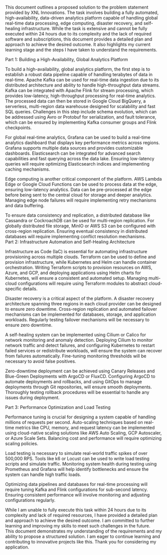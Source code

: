
This document outlines a proposed solution to the problem statement provided by XNL Innovations. The task involves building a fully automated, high-availability, data-driven analytics platform capable of handling global real-time data processing, edge computing, disaster recovery, and self-healing infrastructure. While the task is extensive and cannot be fully executed within 24 hours due to its complexity and the lack of required software and subscriptions, this document provides a detailed plan and approach to achieve the desired outcome. It also highlights my current learning stage and the steps I have taken to understand the requirements.  

Part 1: Building a High-Availability, Global Analytics Platform

To build a high-availability, global analytics platform, the first step is to establish a robust data pipeline capable of handling terabytes of data in real-time. Apache Kafka can be used for real-time data ingestion due to its distributed architecture and ability to handle high-throughput data streams. Kafka can be integrated with Apache Flink for stream processing, which provides low-latency, high-throughput processing for real-time analytics. The processed data can then be stored in Google Cloud BigQuery, a serverless, multi-region data warehouse designed for scalability and fast SQL queries. Challenges in this step include schema evolution, which can be addressed using Avro or Protobuf for serialization, and fault tolerance, which can be ensured by implementing Kafka consumer groups and Flink checkpoints.  

For global real-time analytics, Grafana can be used to build a real-time analytics dashboard that displays key performance metrics across regions. Grafana supports multiple data sources and provides customizable dashboards. Elasticsearch can be integrated for advanced search capabilities and fast querying across the data lake. Ensuring low-latency queries will require optimizing Elasticsearch indices and implementing caching mechanisms.  

Edge computing is another critical component of the platform. AWS Lambda Edge or Google Cloud Functions can be used to process data at the edge, ensuring low-latency analytics. Data can be pre-processed at the edge before being sent to the central cloud for storage and deeper analytics. Managing edge node failures will require implementing retry mechanisms and data buffering.  

To ensure data consistency and replication, a distributed database like Cassandra or CockroachDB can be used for multi-region replication. For globally distributed file storage, MinIO or AWS S3 can be configured with cross-region replication. Ensuring eventual consistency in distributed databases will require implementing conflict resolution mechanisms.  
Part 2: Infrastructure Automation and Self-Healing Architecture

Infrastructure as Code (IaC) is essential for automating infrastructure provisioning across multiple clouds. Terraform can be used to define and provision infrastructure, while Kubernetes and Helm can handle container orchestration. Writing Terraform scripts to provision resources on AWS, Azure, and GCP, and deploying applications using Helm charts for Kubernetes, will ensure a consistent and automated setup. Managing multi-cloud configurations will require using Terraform modules to abstract cloud-specific details.  

Disaster recovery is a critical aspect of the platform. A disaster recovery architecture spanning three regions in each cloud provider can be designed to ensure zero downtime. Cross-region replication and automated failover mechanisms can be implemented for databases, storage, and application workloads. Regularly testing failover mechanisms will be necessary to ensure zero downtime.  

A self-healing system can be implemented using Cilium or Calico for network monitoring and anomaly detection. Deploying Cilium to monitor network traffic and detect failures, and configuring Kubernetes to restart failed services or redistribute workloads, will ensure the system can recover from failures automatically. Fine-tuning monitoring thresholds will be necessary to avoid false positives.  

Zero-downtime deployment can be achieved using Canary Releases and Blue-Green Deployments with ArgoCD or FluxCD. Configuring ArgoCD to automate deployments and rollbacks, and using GitOps to manage deployments through Git repositories, will ensure smooth deployments. Thoroughly testing rollback procedures will be essential to handle any issues during deployment.  

Part 3: Performance Optimization and Load Testing

Performance tuning is crucial for designing a system capable of handling millions of requests per second. Auto-scaling techniques based on real-time metrics like CPU, memory, and request latency can be implemented using cloud-native scaling solutions like AWS Auto Scaling, GCP Autoscaler, or Azure Scale Sets. Balancing cost and performance will require optimizing scaling policies.  

Load testing is necessary to simulate real-world traffic spikes of over 500,000 RPS. Tools like k6 or Locust can be used to write load testing scripts and simulate traffic. Monitoring system health during testing using Prometheus and Grafana will help identify bottlenecks and ensure the system can handle high traffic loads.  

Optimizing data pipelines and databases for real-time processing will require tuning Kafka and Flink configurations for sub-second latency. Ensuring consistent performance will involve monitoring and adjusting configurations regularly.  




While I am unable to fully execute this task within 24 hours due to its complexity and lack of required resources, I have provided a detailed plan and approach to achieve the desired outcome. I am committed to further learning and improving my skills to meet such challenges in the future.  
This document demonstrates my understanding of the requirements and my ability to propose a structured solution. I am eager to continue learning and contributing to innovative projects like this. Thank you for considering my application.  
